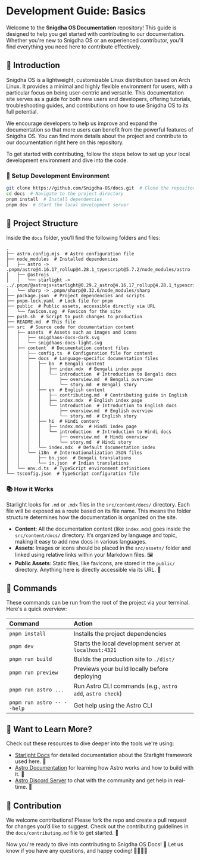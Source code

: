# Development Guide: Basics

Welcome to the **Snigdha OS Documentation** repository! This guide is designed to help you get started with contributing to our documentation. Whether you're new to Snigdha OS or an experienced contributor, you'll find everything you need here to contribute effectively.

## 📝 Introduction

Snigdha OS is a lightweight, customizable Linux distribution based on Arch Linux. It provides a minimal and highly flexible environment for users, with a particular focus on being user-centric and versatile. This documentation site serves as a guide for both new users and developers, offering tutorials, troubleshooting guides, and contributions on how to use Snigdha OS to its full potential.

We encourage developers to help us improve and expand the documentation so that more users can benefit from the powerful features of Snigdha OS. You can find more details about the project and contribute to our documentation right here on this repository.

To get started with contributing, follow the steps below to set up your local development environment and dive into the code.

### 🚧 Setup Development Environment

```bash
git clone https://github.com/Snigdha-OS/docs.git  # Clone the repository
cd docs  # Navigate to the project directory
pnpm install  # Install dependencies
pnpm dev  # Start the local development server
```

## 🚀 Project Structure

Inside the `docs` folder, you’ll find the following folders and files:

```
.
├── astro.config.mjs  # Astro configuration file
├── node_modules  # Installed dependencies
│   ├── astro -> .pnpm/astro@4.16.17_rollup@4.28.1_typescript@5.7.2/node_modules/astro
│   ├── @astrojs
│   │   └── starlight -> ../.pnpm/@astrojs+starlight@0.29.2_astro@4.16.17_rollup@4.28.1_typescript@5.7.2_/node_modules/@astrojs/starlight
│   └── sharp -> .pnpm/sharp@0.32.6/node_modules/sharp
├── package.json  # Project dependencies and scripts
├── pnpm-lock.yaml  # Lock file for pnpm
├── public  # Public assets, accessible directly via URL
│   └── favicon.svg  # Favicon for the site
├── push.sh  # Script to push changes to production
├── README.md  # This file
├── src  # Source code for documentation content
│   ├── assets  # Assets such as images and icons
│   │   ├── snigdhaos-docs-dark.svg
│   │   └── snigdhaos-docs-light.svg
│   ├── content  # Documentation content files
│   │   ├── config.ts  # Configuration file for content
│   │   ├── docs  # Language-specific documentation files
│   │   │   ├── bn  # Bengali content
│   │   │   │   ├── index.mdx  # Bengali index page
│   │   │   │   └── introduction  # Introduction to Bengali docs
│   │   │   │       ├── overview.md  # Bengali overview
│   │   │   │       └── story.md  # Bengali story
│   │   │   ├── en  # English content
│   │   │   │   ├── contributing.md  # Contributing guide in English
│   │   │   │   ├── index.mdx  # English index page
│   │   │   │   └── introduction  # Introduction to English docs
│   │   │   │       ├── overview.md  # English overview
│   │   │   │       └── story.md  # English story
│   │   │   ├── hi  # Hindi content
│   │   │   │   ├── index.mdx  # Hindi index page
│   │   │   │   └── introduction  # Introduction to Hindi docs
│   │   │   │       ├── overview.md  # Hindi overview
│   │   │   │       └── story.md  # Hindi story
│   │   │   └── index.mdx  # Default documentation index
│   │   └── i18n  # Internationalization JSON files
│   │       ├── bn.json  # Bengali translations
│   │       └── in.json  # Indian translations
│   └── env.d.ts  # TypeScript environment definitions
└── tsconfig.json  # TypeScript configuration file
```

### 📚 How it Works

Starlight looks for `.md` or `.mdx` files in the `src/content/docs/` directory. Each file will be exposed as a route based on its file name. This means the folder structure determines how the documentation is organized on the site.

- **Content**: All the documentation content (like `index.mdx`) goes inside the `src/content/docs/` directory. It’s organized by language and topic, making it easy to add new docs in various languages.
- **Assets**: Images or icons should be placed in the `src/assets/` folder and linked using relative links within your Markdown files. 🖼️
- **Public Assets**: Static files, like favicons, are stored in the `public/` directory. Anything here is directly accessible via its URL. 🔗

## 🧞 Commands

These commands can be run from the root of the project via your terminal. Here's a quick overview:

| Command                    | Action                                           |
| :------------------------- | :----------------------------------------------- |
| `pnpm install`             | Installs the project dependencies               | 🛠️
| `pnpm dev`                 | Starts the local development server at `localhost:4321` | 🌍
| `pnpm run build`           | Builds the production site to `./dist/`          | 🏗️
| `pnpm run preview`         | Previews your build locally before deploying     | 👀
| `pnpm run astro ...`       | Run Astro CLI commands (e.g., `astro add`, `astro check`) | ⚡
| `pnpm run astro -- --help` | Get help using the Astro CLI                     | ❓

## 🌱 Want to Learn More?

Check out these resources to dive deeper into the tools we're using:

- [Starlight Docs](https://starlight.astro.build/) for detailed documentation about the Starlight framework used here. 📖
- [Astro Documentation](https://docs.astro.build) for learning how Astro works and how to build with it. 🚀
- [Astro Discord Server](https://astro.build/chat) to chat with the community and get help in real-time. 💬

## 🔄 Contribution

We welcome contributions! Please fork the repo and create a pull request for changes you’d like to suggest. Check out the contributing guidelines in the `docs/contributing.md` file to get started. 🤝

Now you're ready to dive into contributing to Snigdha OS Docs! 🎉 Let us know if you have any questions, and happy coding! 👨‍💻👩‍💻
